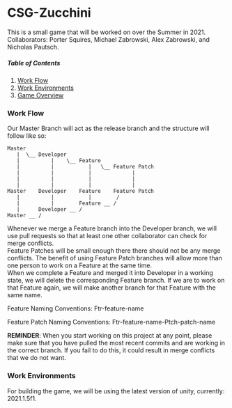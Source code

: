 # CSG-Zucchini
This is a small game that will be worked on over the Summer in 2021.<br/>
Collaborators: Porter Squires, Michael Zabrowski, Alex Zabrowski, and Nicholas Pautsch.

##### Table of Contents
1. [Work Flow](#Work-Flow)
1. [Work Environments](#Work-Environments)
1. [Game Overview](https://github.com/Pyerter/CSG-Zucchini/blob/master/_Storyboarding/Game%20Overview.md#overview)


### Work Flow

Our Master Branch will act as the release branch and the structure will follow like so:
```
Master
   |  \__ Developer
   |          |    \__ Feature
   |          |           |   \__ Feature Patch
   |          |           |             |
   |          |           |             |
   |          |           |             |
Master    Developer    Feature    Feature Patch
   |          |           |        /
   |          |        Feature __ /
   |      Developer __ /
Master __ /
```
Whenever we merge a Feature branch into the Developer branch, we will use pull requests so that at least one other collaborator can check for merge conflicts. <br/>
Feature Patches will be small enough there there should not be any merge conflicts. The benefit of using Feature Patch branches will allow more than one person to work on a Feature at the same time.<br/>
When we complete a Feature and merged it into Developer in a working state, we will delete the corresponding Feature branch. If we are to work on that Feature again, we will make another branch for that Feature with the same name.<br/>

Feature Naming Conventions:
Ftr-feature-name

Feature Patch Naming Conventions:
Ftr-feature-name-Ptch-patch-name

**REMINDER**: When you start working on this project at any point, please make sure that you have pulled the most recent commits and are working in the correct branch. If you fail to do this, it could result in merge conflicts that we do not want.


### Work Environments

For building the game, we will be using the latest version of unity, currently: 2021.1.5f1.



